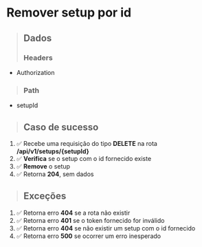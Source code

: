 # Remover setup por id

> ## Dados
>
> ### Headers

- Authorization

> ### Path

- setupId

> ## Caso de sucesso

1. ✅ Recebe uma requisição do tipo **DELETE** na rota **/api/v1/setups/{setupId}**
2. ✅ **Verifica** se o setup com o id fornecido existe
3. ✅ **Remove** o setup
4. ✅ Retorna **204**, sem dados

> ## Exceções

1. ✅ Retorna erro **404** se a rota não existir
2. ✅ Retorna erro **401** se o token fornecido for inválido
3. ✅ Retorna erro **404** se não existir um setup com o id fornecido
4. ✅ Retorna erro **500** se ocorrer um erro inesperado
